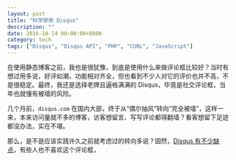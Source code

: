 ```yaml
---
layout: post
title: "科学使用 Disqus"
description: ""
date: 2016-10-14 00:00:00+0800
category: tech
tags: ["Disqus", "Disqus API", "PHP", "CURL", "JavaScript"]
---
```


在使用静态博客之前，我也是很犹豫，到底是使用什么来做评论框比较好？当时有想过用多说，好评如潮，功能相对齐全，但也看到不少人对它的评价也并不高，不是很稳定。最终，我还是选择老牌且逼格满满的 Disqus，毕竟是社交评论框，当年也就懂有被墙的风险。

几个月前，`disqus.com` 在国内大部，终于从“偶尔抽风”转向“完全被墙”，这样一来，本来访问量就不多的博客，访客想留言、写写评论都得翻墙？看客想留下足迹都没办法，实在不堪。

那么，是不是应该实践许久之前就考虑过的转向多说？固然，[Disqus 有不少缺点](/talk-about-duoshuo.html#id-disqus-)，有些人也不喜欢这个评论框，
